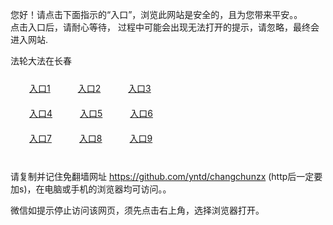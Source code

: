 您好！请点击下面指示的“入口”，浏览此网站是安全的，且为您带来平安。。 <br/>
点击入口后，请耐心等待， 过程中可能会出现无法打开的提示，请忽略，最终会进入网站. </br>

法轮大法在长春<br/>
<div style="padding:10px"><a style="margin:20px" target="_blank" href="https://d25hk0srxucdwb.cloudfront.net/2Qpsp?qrysqiv" id="ccLink1" rel="nofollow">入口1</a> <a target="_blank" style="margin:20px" href="https://d1h9epgnrlwuyv.cloudfront.net/2Qpsp?qsgtbp" id="ccLink2" rel="nofollow">入口2</a> <a style="margin:20px" target="_blank" href="https://d20oq37jpsgcgl.cloudfront.net/2Qpsp?pxvkiwnk" id="ccLink3" rel="nofollow">入口3</a></div>

<div style="padding:10px" ><a style="margin:20px" target="_blank" href="https://d25hk0srxucdwb.cloudfront.net/2Qpsp?qrysqiv" id="ccLink4" rel="nofollow">入口4</a> <a style="margin:20px" href="https://d1h9epgnrlwuyv.cloudfront.net/2Qpsp?qsgtbp" target="_blank" id="ccLink5" rel="nofollow">入口5</a> <a style="margin:20px" href="https://d20oq37jpsgcgl.cloudfront.net/2Qpsp?pxvkiwnk" target="_blank" id="ccLink6" rel="nofollow">入口6</a></div>

<div style="padding:10px"><a style="margin:20px" target="_blank" href="https://d25hk0srxucdwb.cloudfront.net/2Qpsp?qrysqiv" id="ccLink7" rel="nofollow">入口7</a> <a style="margin:20px" href="https://d1h9epgnrlwuyv.cloudfront.net/2Qpsp?qsgtbp" target="_blank" id="ccLink8" rel="nofollow">入口8</a> <a style="margin:20px" target="_blank" href="https://d20oq37jpsgcgl.cloudfront.net/2Qpsp?pxvkiwnk" id="ccLink9" rel="nofollow">入口9</a></div>

<br/>



请复制并记住免翻墙网址 https://github.com/yntd/changchunzx (http后一定要加s)，在电脑或手机的浏览器均可访问。。<br/>

微信如提示停止访问该网页，须先点击右上角，选择浏览器打开。
